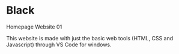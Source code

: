 # Black
Homepage Website 01

This website is made with just the basic web tools (HTML, CSS and Javascript) through VS Code for windows.
